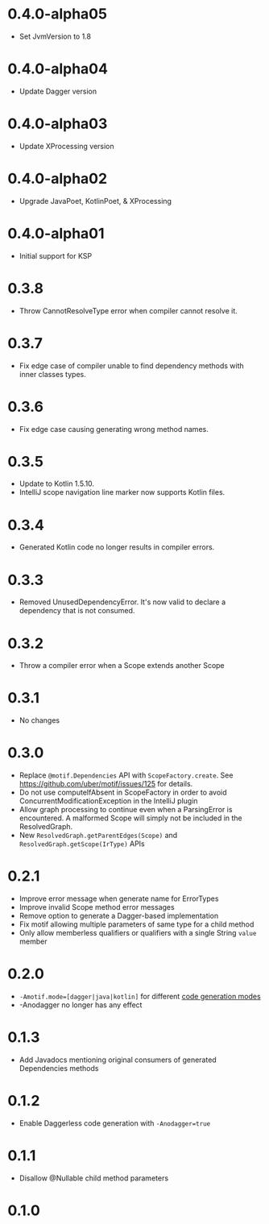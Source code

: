 # 0.4.0-alpha05
* Set JvmVersion to 1.8

# 0.4.0-alpha04
* Update Dagger version

# 0.4.0-alpha03
* Update XProcessing version

# 0.4.0-alpha02
* Upgrade JavaPoet, KotlinPoet, & XProcessing

# 0.4.0-alpha01
* Initial support for KSP

# 0.3.8

* Throw CannotResolveType error when compiler cannot resolve it.

# 0.3.7

* Fix edge case of compiler unable to find dependency methods with inner classes types.

# 0.3.6

* Fix edge case causing generating wrong method names.

# 0.3.5

* Update to Kotlin 1.5.10.
* IntelliJ scope navigation line marker now supports Kotlin files.

# 0.3.4

* Generated Kotlin code no longer results in compiler errors.

# 0.3.3

* Removed UnusedDependencyError. It's now valid to declare a dependency that is not consumed.

# 0.3.2

* Throw a compiler error when a Scope extends another Scope

# 0.3.1

* No changes

# 0.3.0

* Replace `@motif.Dependencies` API with `ScopeFactory.create`. See https://github.com/uber/motif/issues/125 for details.
* Do not use computeIfAbsent in ScopeFactory in order to avoid ConcurrentModificationException in the IntelliJ plugin
* Allow graph processing to continue even when a ParsingError is encountered. A malformed Scope will simply not be included in the ResolvedGraph.
* New `ResolvedGraph.getParentEdges(Scope)` and `ResolvedGraph.getScope(IrType)` APIs

# 0.2.1

* Improve error message when generate name for ErrorTypes
* Improve invalid Scope method error messages
* Remove option to generate a Dagger-based implementation
* Fix motif allowing multiple parameters of same type for a child method
* Only allow memberless qualifiers or qualifiers with a single String `value` member

# 0.2.0

* `-Amotif.mode=[dagger|java|kotlin]` for different [code generation modes](https://github.com/uber/motif/wiki#code-generation-mode)
* -Anodagger no longer has any effect

# 0.1.3

* Add Javadocs mentioning original consumers of generated Dependencies methods

# 0.1.2

* Enable Daggerless code generation with `-Anodagger=true`

# 0.1.1

* Disallow @Nullable child method parameters

# 0.1.0

